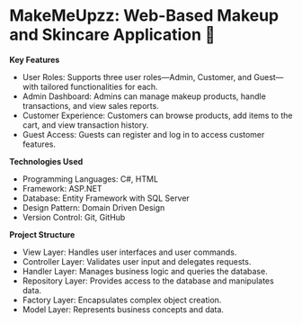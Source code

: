 <h1>MakeMeUpzz: Web-Based Makeup and Skincare Application 💄</h1> 


<b>Key Features</b>
- User Roles: Supports three user roles—Admin, Customer, and Guest—with tailored functionalities for each.
- Admin Dashboard: Admins can manage makeup products, handle transactions, and view sales reports.
- Customer Experience: Customers can browse products, add items to the cart, and view transaction history.
- Guest Access: Guests can register and log in to access customer features.


<b>Technologies Used</b>
- Programming Languages: C#, HTML
- Framework: ASP.NET
- Database: Entity Framework with SQL Server
- Design Pattern: Domain Driven Design
- Version Control: Git, GitHub


<b>Project Structure</b>
- View Layer: Handles user interfaces and user commands.
- Controller Layer: Validates user input and delegates requests.
- Handler Layer: Manages business logic and queries the database.
- Repository Layer: Provides access to the database and manipulates data.
- Factory Layer: Encapsulates complex object creation.
- Model Layer: Represents business concepts and data.
